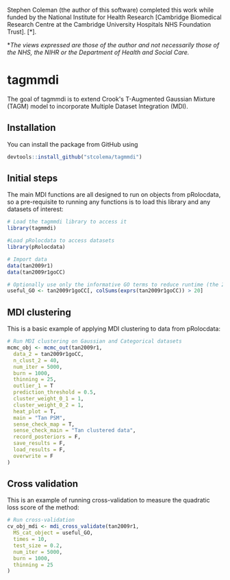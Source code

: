 
<!-- README.md is generated from README.Rmd. Please edit that file -->

Stephen Coleman (the author of this software) completed this work while funded by the National Institute for Health Research [Cambridge Biomedical Research Centre at the Cambridge University Hospitals NHS Foundation Trust]. [*].
 
**The views expressed are those of the author and not necessarily those of the NHS, the NIHR or the Department of Health and Social Care.*

tagmmdi
============

The goal of tagmmdi is to extend Crook's T-Augmented Gaussian Mixture (TAGM) model to incorporate Multiple Dataset Integration (MDI).

Installation
------------

You can install the package from GitHub using
``` r
devtools::install_github("stcolema/tagmmdi")
```

Initial steps
-------------
The main MDI functions are all designed to run on objects from pRolocdata, so a pre-requisite to running any functions is to load this library and any datasets of interest:

```r
# Load the tagmmdi library to access it
library(tagmmdi)

#Load pRolocdata to access datasets
library(pRolocdata)

# Import data
data(tan2009r1)
data(tan2009r1goCC)

# Optionally use only the informative GO terms to reduce runtime (the 20 here is arbitrary)
useful_GO <- tan2009r1goCC[, colSums(exprs(tan2009r1goCC)) > 20]
```

MDI clustering
--------------

This is a basic example of applying MDI clustering to data from pRolocdata:

``` r
# Run MDI clustering on Gaussian and Categorical datasets
mcmc_obj <- mcmc_out(tan2009r1,
  data_2 = tan2009r1goCC,
  n_clust_2 = 40,
  num_iter = 5000,
  burn = 1000,
  thinning = 25,
  outlier_1 = T
  prediction_threshold = 0.5,
  cluster_weight_0_1 = 1,
  cluster_weight_0_2 = 1,
  heat_plot = T,
  main = "Tan PSM",
  sense_check_map = T,
  sense_check_main = "Tan clustered data",
  record_posteriors = F,
  save_results = F,
  load_results = F,
  overwrite = F
)

```

Cross validation
----------------

This is an example of running cross-validation to measure the quadratic loss score of the method:

```r
# Run cross-validation
cv_obj_mdi <- mdi_cross_validate(tan2009r1,
  MS_cat_object = useful_GO,
  times = 10,
  test_size = 0.2,
  num_iter = 5000,
  burn = 1000,
  thinning = 25
)
```
